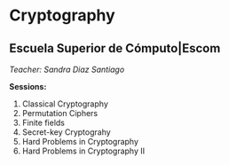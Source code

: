 # Cryptography
## Escuela Superior de Cómputo|Escom 
*Teacher: Sandra Diaz Santiago*

**Sessions:**
1. Classical Cryptography
2. Permutation Ciphers
3. Finite fields
4. Secret-key Cryptograhy
5. Hard Problems in Cryptography
6. Hard Problems in Cryptography II
